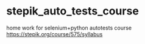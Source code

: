 # stepik_auto_tests_course
home work for selenium+python autotests course 
https://stepik.org/course/575/syllabus
